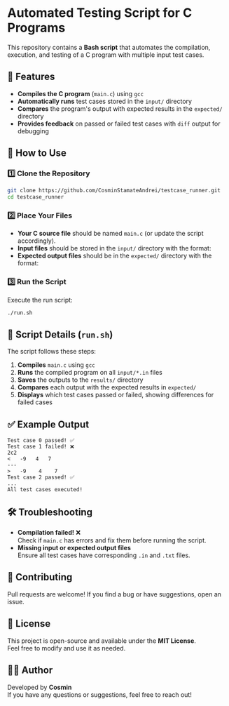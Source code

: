 # Automated Testing Script for C Programs

This repository contains a **Bash script** that automates the compilation, execution, and testing of a C program with multiple input test cases.

## 📌 Features
- **Compiles the C program** (`main.c`) using `gcc`
- **Automatically runs** test cases stored in the `input/` directory
- **Compares** the program's output with expected results in the `expected/` directory
- **Provides feedback** on passed or failed test cases with `diff` output for debugging

## 🚀 How to Use

### 1️⃣ Clone the Repository
```bash
git clone https://github.com/CosminStamateAndrei/testcase_runner.git
cd testcase_runner
```

### 2️⃣ Place Your Files
- **Your C source file** should be named `main.c` (or update the script accordingly).
- **Input files** should be stored in the `input/` directory with the format:
- **Expected output files** should be in the `expected/` directory with the format:

### 3️⃣ Run the Script
Execute the run script:
```bash
./run.sh
```

## 📜 Script Details (`run.sh`)
The script follows these steps:
1. **Compiles** `main.c` using `gcc`
2. **Runs** the compiled program on all `input/*.in` files
3. **Saves** the outputs to the `results/` directory
4. **Compares** each output with the expected results in `expected/`
5. **Displays** which test cases passed or failed, showing differences for failed cases

## ✅ Example Output
```
Test case 0 passed! ✅
Test case 1 failed! ❌
2c2
<   -9   4   7
---
>   -9    4    7
Test case 2 passed! ✅
...
All test cases executed!
```

## 🛠 Troubleshooting
- **Compilation failed!** ❌  
  Check if `main.c` has errors and fix them before running the script.
- **Missing input or expected output files**  
  Ensure all test cases have corresponding `.in` and `.txt` files.

## 🤝 Contributing
Pull requests are welcome! If you find a bug or have suggestions, open an issue.

## 📄 License
This project is open-source and available under the **MIT License**.  
Feel free to modify and use it as needed.

## 👨‍💻 Author
Developed by **Cosmin**  
If you have any questions or suggestions, feel free to reach out!


